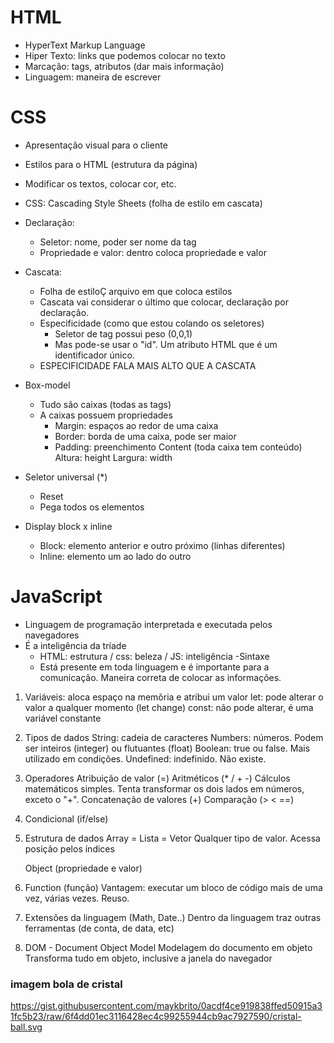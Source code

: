 # HTML
- HyperText Markup Language
- Hiper Texto: links que podemos colocar no texto
- Marcação: tags, atributos (dar mais informação)
- Linguagem: maneira de escrever

# CSS
- Apresentação visual para o cliente
- Estilos para o HTML (estrutura da página)
- Modificar os textos, colocar cor, etc.

- CSS: Cascading Style Sheets (folha de estilo em cascata)
- Declaração:
    - Seletor: nome, poder ser nome da tag
    - Propriedade e valor: dentro coloca propriedade e valor
- Cascata:
    - Folha de estiloÇ arquivo em que coloca estilos
    - Cascata vai considerar o último que colocar, declaração por declaração.
    - Especificidade (como que estou colando os seletores)
        - Seletor de tag possui peso (0,0,1)
        - Mas pode-se usar o "id". Um atributo HTML que é um identificador único.
    - ESPECIFICIDADE FALA MAIS ALTO QUE A CASCATA

- Box-model
    - Tudo são caixas (todas as tags)
    - A caixas possuem propriedades
        - Margin: espaços ao redor de uma caixa
        - Border: borda de uma caixa, pode ser maior
        - Padding: preenchimento
            Content (toda caixa tem conteúdo)
                Altura: height
                Largura: width

- Seletor universal (*)
    - Reset
    - Pega todos os elementos

- Display block x inline
    - Block: elemento anterior e outro próximo (linhas diferentes)
    - Inline: elemento um ao lado do outro

# JavaScript
- Linguagem de programação interpretada e executada pelos navegadores
- É a inteligência da tríade
    - HTML: estrutura / css: beleza / JS: inteligência
-Sintaxe
    - Está presente em toda linguagem e é importante para a comunicação. Maneira correta de colocar as informações.

1. Variáveis: aloca espaço na memõria e atribui um valor
    let: pode alterar o valor a qualquer momento (let change)
    const: não pode alterar, é uma variável constante

2. Tipos de dados
    String: cadeia de caracteres
    Numbers: números. Podem ser inteiros (integer) ou flutuantes (float)
    Boolean: true ou false. Mais utilizado em condições.
    Undefined: indefinido. Não existe.

3. Operadores
    Atribuição de valor (=)
    Aritméticos (* / + -)
        Cálculos matemáticos simples. Tenta transformar os dois lados em números, exceto o "+".
    Concatenação de valores (+)
    Comparação (> < ==)

5. Condicional (if/else)

5. Estrutura de dados
    Array = Lista = Vetor
    Qualquer tipo de valor. Acessa posição pelos índices

    Object (propriedade e valor)

6. Function (função)
    Vantagem: executar um bloco de código mais de uma vez, várias vezes. Reuso.

7. Extensões da linguagem (Math, Date..)
    Dentro da linguagem traz outras ferramentas (de conta, de data, etc)

8. DOM - Document Object Model
    Modelagem do documento em objeto
    Transforma tudo em objeto, inclusive a janela do navegador

### imagem bola de cristal
https://gist.githubusercontent.com/maykbrito/0acdf4ce919838ffed50915a31fc5b23/raw/6f4dd01ec3116428ec4c99255944cb9ac7927590/cristal-ball.svg